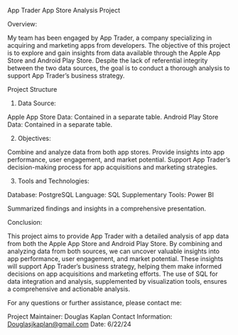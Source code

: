 App Trader App Store Analysis Project

Overview:

My team has been engaged by App Trader, a company specializing in acquiring and marketing apps from developers. The objective of this project is to explore and gain insights from data available through the Apple App Store and Android Play Store. Despite the lack of referential integrity between the two data sources, the goal is to conduct a thorough analysis to support App Trader’s business strategy.

Project Structure

1. Data Source:

Apple App Store Data: Contained in a separate table.
Android Play Store Data: Contained in a separate table.

2. Objectives:

Combine and analyze data from both app stores.
Provide insights into app performance, user engagement, and market potential.
Support App Trader’s decision-making process for app acquisitions and marketing strategies.

3. Tools and Technologies:

Database: PostgreSQL 
Language: SQL
Supplementary Tools: Power BI


Summarized findings and insights in a comprehensive presentation.

Conclusion:

This project aims to provide App Trader with a detailed analysis of app data from both the Apple App Store and Android Play Store. By combining and analyzing data from both sources, we can uncover valuable insights into app performance, user engagement, and market potential. These insights will support App Trader’s business strategy, helping them make informed decisions on app acquisitions and marketing efforts. The use of SQL for data integration and analysis, supplemented by visualization tools, ensures a comprehensive and actionable analysis.

For any questions or further assistance, please contact me:

Project Maintainer: Douglas Kaplan
Contact Information: Douglasjkaplan@gmail.com
Date: 6/22/24
